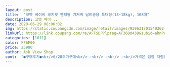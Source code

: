 ```yaml
---
layout: post 
title:  "코멧 베이비 코지핏 팬티형 기저귀 남여공용 특대형(13~18kg), 108매" 
description: 코멧 베이 ..
date: 2020-06-29 08:06:02 
img: https://static.coupangcdn.com/image/retail/images/939631701549262-30f486e2-938a-4d82-8613-7f6653a6d950.jpg 
linkUrl: https://link.coupang.com/re/AFFSDP?lptag=AF3600438&subid=ahnPublicAsk&pageKey=1414726547&itemId=2451389139&vendorItemId=70445034559&traceid=V0-113-8483381256368fbf 
categories: [1011] 
color: FF6F00 
price: 25980 
author: Ask View Shop 
cont:  "●구매후기●<br/>6/28추가구매<br/> -<br/> -<br/> -<br/>가격은 엄청 저렴한데, 우리나라에서 제조한 제품이고<br/>결국 팬티시러기저귀 조아을 외치는 막내딸 덕분에<br/>그나마 오래 사용했던 타 기저귀가 우리나라 제조인줄<br/>급하게 구입한 기저귀인데<br/>기대반 걱정반으로 주문했어요<br/>기저귀 2개만 남은상태에서;;; 다음날 새벽에<br/>기저귀 개봉부분이 옆부분에 있어 개봉후 봉지채 세워두어도 먼지 걱정이 크게 없을 것 같아요<br/>기저귀 대형은 너무 딱맞거나 작은듯해서 진작부터 특대형으로<br/>기저귀가 너무 편한가봐요ㅜㅜ<br/>기저귀를 바꿔 볼까하고 검색하던 중 발견한 기저귀!<br/>기존에 사용하던 기저귀가 한팩 남은줄 알았더니<br/>기존에 쓰던 기저귀보다 저렴한데 국내생산에 허리밴딩 자국이 안생긴다고 해서 구입했어요.<br/> 아기자기 예쁜모양이 있어 아이가 좋아할꺼 같아요 안에 면도 부드럽고 허리 밴딩도 당겨보니 쪼이는 느낌이 아니예요 부드러운 느낌이라 만족합니다<br/>두가지 디자인의 팬티 기저귀는 앞뒤 구분도 잘되고<br/>똑 떨어져서 급하게 찾아보았지요<br/>물을 엄청 마셔서 쉬 양도 엄청 많은 아기인데<br/>발진도 없고, 얇고 너무 마음에 들어요.<br/><br/>불편한 기저귀를 사줄까 고민됩니다ㅋㅋㅋㅋ<br/>빠르게 훝어보았더니<br/>상품평 후기까지 괜찮아서<br/>샌다거나 하지도 않았어요!!<br/>쉬를 많이해도 엄청쳐지지 않고 아직까지 배여 나온다거나<br/>아기에게 입혔을때 허벅지부분이 잘 맞네요ㅋ<br/>알았는데 중국 제조여서 쫌 멘붕이었는데,<br/>역시 크지 않고, 조이지도 않고 딱 적당히 맞았어요<br/>응가도 자주 하는편인데 많이 해도 새는건 없었네요<br/>이 가격에 이런 제품 꽤 만족스러워요<br/>이것저것 여러종류로 바꿔가며 사용하고 있었어요<br/>이번에 구매 건으로 기저귀를 더 안샀으면 좋겠지만^^;<br/>이제 기저귀 떼려는 33개월 막둥이 딸내미 기저귀로 구매했어요.<br/><br/>이제 기저귀를 구매할 날이 얼마 남지 않은게 아쉬울정도ㅋ<br/>이제 막 12개월이 된 울아가는 11키로로<br/>이제 막 돌지난 아기, 한가지 기저귀에만 정착하지 못하고<br/>입혔기에, 코멧 기저귀도 망설임없이 XL를 선택했어요<br/>입힐때 엉덩이 부분 사이를 양 옆으로 잘 당겨 입혀요<br/>재구매 했습니다ㅜㅜㅋㅋㅋ<br/>정말 로켓으로 배송되어온 기저귀를 바로 꺼내 입혀봤지요<br/>제조일자도 한달전이고, 부피도 얇고 재질도 보들보들해요!<br/>제품 재고 따지지 않고 바로 주문 해 봤네요^^<br/>조금 통통이 아가예요<br/>좀 더 사용했을때 발진이나 다른 이유가 없다면<br/>쭈욱 요걸로 사용할듯 싶네요^^<br/>처음 구매 해 보는데 저렴한 가격대에<br/>코멧기저귀가 마침 새벽배송이 가능하기에<br/>코멧에서 기저귀까지 판매하는 줄 몰랐어요!<br/>코멧제품은 우리나라 제조 제품이기도 하니<br/>쿠팡에서 나오는 곰곰시리즈 제품들이 전부 다 너무 마음에 들어서<br/>쿠팡에서 별게 다 나오네요ㅋㅋㅋㅋ<br/>한번 더 구매예정 찜 합니다^^<br/>한번도 사용해보진 않았지만,<br/>허리밴드 부분은 부드럽게 잘 늘어났어요<br/>혹시나 배변훈련에 실패해서 더 필요하다면<br/>" 
---
```

